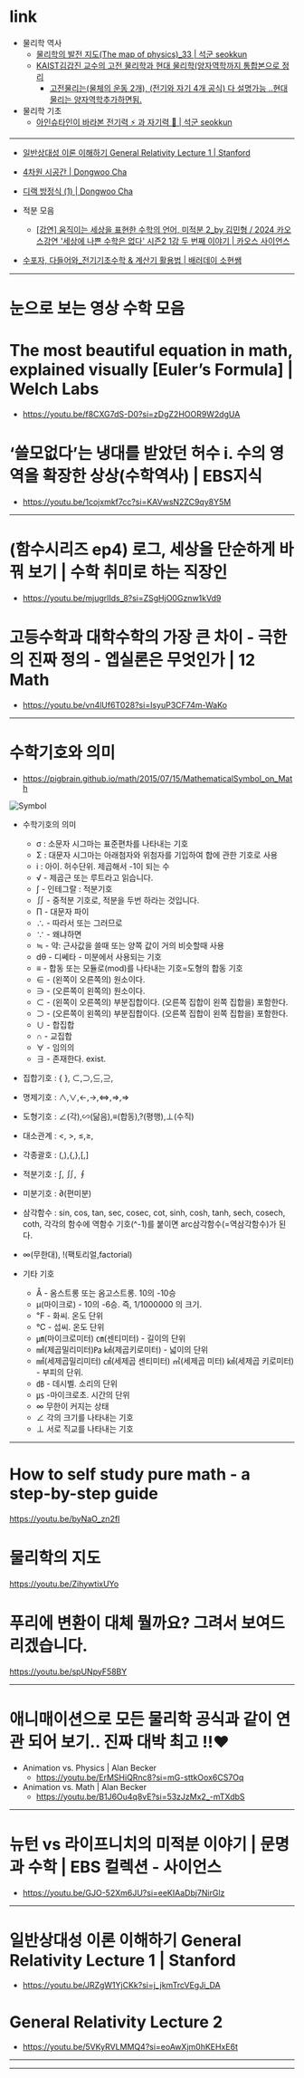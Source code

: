 # link

- 물리학 역사
  - [물리학의 발전 지도(The map of physics)_33 | 석군 seokkun](https://youtu.be/h6_dj8VIoN0?si=e_2DpjYRvhl9lwyH)
  - [KAIST김갑진 교수의 고전 물리학과 현대 물리학(양자역학까지 통합본으로 정리](../11_2D_3D_Game_Engine_Algorithm#양자역학은-여기에-정리-중)
    - [고전물리는(물체의 운동 2개), (전기와 자기 4개 공식) 다 설명가능 ..현대 물리는 양자역학추가하면됨.](../11_2D_3D_Game_Engine_Algorithm#고전물리의-완성-19세기말-물체의-운동-2개--전기와-자기로-이세상-설명이-다-가능함)
- 물리학 기초
  - [아인슈타인이 바라본 전기력 ⚡️ 과 자기력 🧲 | 석군 seokkun](https://youtu.be/4bJzl21eN5Y?si=-a0lC8iyI4s9bJ5d)

<hr />

- [일반상대성 이론 이해하기 General Relativity Lecture 1 | Stanford](#일반상대성-이론-이해하기-general-relativity-lecture-1--stanford)

- [4차원 시공간 | Dongwoo Cha](https://youtu.be/c65OwSBIxUA?si=g5gwyogiCeoiwDik)

- [디랙 방정식 (1) | Dongwoo Cha](https://youtu.be/nUhLG8j6dO4?si=uphdKzduC5oqXgPL)

- 적분 모음
  - [[강연] 움직이는 세상을 표현한 수학의 언어, 미적분 2_by 김민형 / 2024 카오스강연 '세상에 나쁜 수학은 없다' 시즌2 1강 두 번째 이야기 | 카오스 사이언스](https://youtu.be/z_Gw3AHGJB0?si=2yqKa_zXJQdqEIuS)

- [수포자, 다들어와_전기기초수학 & 계산기 활용법 | 배러데이 소현쌤](https://youtu.be/5WOdNgDpyn8?si=uuwX1Vg8smXW-uUv)

<hr>

# 눈으로 보는 영상 수학 모음

# The most beautiful equation in math, explained visually [Euler’s Formula] | Welch Labs
- https://youtu.be/f8CXG7dS-D0?si=zDgZ2HOOR9W2dgUA

# ‘쓸모없다’는 냉대를 받았던 허수 i. 수의 영역을 확장한 상상(수학역사) | EBS지식
- https://youtu.be/1cojxmkf7cc?si=KAVwsN2ZC9qy8Y5M


<hr>

# (함수시리즈 ep4) 로그, 세상을 단순하게 바꿔 보기 | 수학 취미로 하는 직장인
- https://youtu.be/mjugrlIds_8?si=ZSgHjO0Gznw1kVd9

# 고등수학과 대학수학의 가장 큰 차이 - 극한의 진짜 정의 - 엡실론은 무엇인가 | 12 Math
- https://youtu.be/vn4lUf6T028?si=IsyuP3CF74m-WaKo



<hr>

# 수학기호와 의미

- https://pigbrain.github.io/math/2015/07/15/MathematicalSymbol_on_Math

![Symbol](https://github.com/YoungHaKim7/Cpp_Training/assets/67513038/652528c1-0c39-43a1-8013-69693b4f9dd4)

- 수학기호의 의미

  - σ : 소문자 시그마는 표준편차를 나타내는 기호
  - Σ : 대문자 시그마는 아래첨자와 위첨자를 기입하여 합에 관한 기호로 사용
  - i : 아이. 허수단위. 제곱해서 -1이 되는 수
  - √ - 제곱근 또는 루트라고 읽습니다.
  - ∫ - 인테그랄 : 적분기호
  - ∬ - 중적분 기호로, 적분을 두번 하라는 것입니다.
  - ∏ - 대문자 파이
  - ∴ - 따라서 또는 그러므로
  - ∵ - 왜냐하면
  - ≒ - 약: 근사값을 쓸때 또는 양쪽 값이 거의 비슷할때 사용
  - dθ - 디쎄타 - 미분에서 사용되는 기호
  - ≡ - 합동 또는 모듈로(mod)를 나타내는 기호=도형의 합동 기호
  - ∈ - (왼쪽이 오른쪽의) 원소이다.
  - ∋ - (오른쪽이 왼쪽의) 원소이다.
  - ⊂ - (왼쪽이 오른쪽의) 부분집합이다. (오른쪽 집합이 왼쪽 집합을) 포함한다.
  - ⊃ - (오른쪽이 왼쪽의) 부분집합이다. (오른쪽 집합이 왼쪽 집합을) 포함한다.
  - ∪ - 합집합
  - ∩ - 교집합
  - ∀ - 임의의
  - ∃ - 존재한다. exist.

- 집합기호 : { }, ⊂,⊃,⊆,⊇,
- 명제기호 : ∧,∨,←,→,⇔,⇒,⇒
- 도형기호 : ∠(각),∽(닮음),≡(합동),?(평행),⊥(수직)
- 대소관계 : <, >, ≤,≥,
- 각종괄호 : (,),{,},[,]
- 적분기호 : ∫, ∬, ∮
- 미분기호 : ∂(편미분)
- 삼각함수 : sin, cos, tan, sec, cosec, cot, sinh, cosh, tanh, sech, cosech, coth, 각각의 함수에 역함수 기호(^-1)를 붙이면 arc삼각함수(=역삼각함수)가 된다.
- ∞(무한대), !(팩토리얼,factorial)
- 기타 기호

  - Å - 옴스트롱 또는 옴고스트롱. 10의 -10승
  - μ(마이크로) - 10의 -6승. 즉, 1/1000000 의 크기.
  - ℉ - 화씨. 온도 단위
  - ℃ - 섭씨. 온도 단위
  - ㎛(마이크로미터) ㎝(센티미터) - 길이의 단위
  - ㎟(제곱밀리미터)㎩ ㎢(제곱키로미터) - 넓이의 단위
  - ㎣(세제곱밀리미터) ㎤(세제곱 센티미터) ㎥(세제곱 미터) ㎦(세제곱 키로미터) - 부피의 단위.
  - ㏈ - 데시벨. 소리의 단위
  - ㎲ -마이크로초. 시간의 단위
  - ∞ 무한이 커지는 상태
  - ∠ 각의 크기를 나타내는 기호
  - ⊥ 서로 직교를 나타내는 기호



<hr>

# How to self study pure math - a step-by-step guide

https://youtu.be/byNaO_zn2fI


# 물리학의 지도

https://youtu.be/ZihywtixUYo


# 푸리에 변환이 대체 뭘까요? 그려서 보여드리겠습니다.

https://youtu.be/spUNpyF58BY

<hr>

# 애니매이션으로 모든 물리학 공식과 같이 연관 되어 보기.. 진짜 대박 최고 !!❤
- Animation vs. Physics | Alan Becker
  - https://youtu.be/ErMSHiQRnc8?si=mG-sttkOox6CS7Oq
- Animation vs. Math | Alan Becker
  - https://youtu.be/B1J6Ou4q8vE?si=53zJzMx2_-mTXdbS


<hr>

# 뉴턴 vs 라이프니치의 미적분 이야기 | 문명과 수학 | EBS 컬렉션 - 사이언스
- https://youtu.be/GJO-52Xm6JU?si=eeKIAaDbj7NirGlz

<hr>

# 일반상대성 이론 이해하기 General Relativity Lecture 1 | Stanford
- https://youtu.be/JRZgW1YjCKk?si=j_jkmTrcVEgJi_DA

# General Relativity Lecture 2
- https://youtu.be/5VKyRVLMMQ4?si=eoAwXjm0hKEHxE6t

<hr>




<hr>


